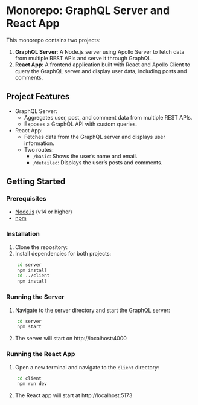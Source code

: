 # Monorepo: GraphQL Server and React App

This monorepo contains two projects:
1. **GraphQL Server**: A Node.js server using Apollo Server to fetch data from multiple REST APIs and serve it through GraphQL.
2. **React App**: A frontend application built with React and Apollo Client to query the GraphQL server and display user data, including posts and comments.

## Project Features
- GraphQL Server:
    - Aggregates user, post, and comment data from multiple REST APIs.
    - Exposes a GraphQL API with custom queries.
- React App:
    - Fetches data from the GraphQL server and displays user information.
    - Two routes:
        - `/basic`: Shows the user’s name and email.
        - `/detailed`: Displays the user’s posts and comments.

## Getting Started

### Prerequisites

- [Node.js](https://nodejs.org/en/) (v14 or higher)
- [npm](https://www.npmjs.com/)

### Installation

1. Clone the repository:
2. Install dependencies for both projects:

```bash
    cd server
    npm install
    cd ../client
    npm install
```

### Running the Server

1. Navigate to the server directory and start the GraphQL server:

```bash
    cd server
    npm start
```

2. The server will start on http://localhost:4000

### Running the React App

1. Open a new terminal and navigate to the `client` directory:

```bash
    cd client
    npm run dev
```

2. The React app will start at http://localhost:5173



